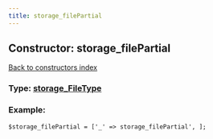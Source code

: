 ```yaml
---
title: storage_filePartial
---
```

## Constructor: storage\_filePartial  
[Back to constructors index](index.md)






### Type: [storage\_FileType](../types/storage_FileType.md)


### Example:

```
$storage_filePartial = ['_' => storage_filePartial', ];
```